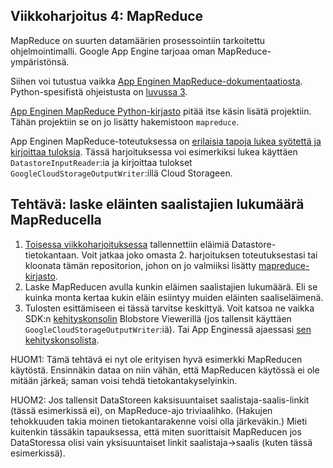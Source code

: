 Viikkoharjoitus 4: MapReduce
----------------------------

MapReduce on suurten datamäärien prosessointiin tarkoitettu ohjelmointimalli.
Google App Engine tarjoaa oman MapReduce-ympäristönsä.

Siihen voi tutustua vaikka [App Enginen MapReduce-dokumentaatiosta](https://github.com/GoogleCloudPlatform/appengine-mapreduce/wiki).
Python-spesifistä ohjeistusta on [luvussa 3](https://github.com/GoogleCloudPlatform/appengine-mapreduce/wiki/3.1-Creating-and-Running-a-Job).

[App Enginen MapReduce Python-kirjasto](https://github.com/GoogleCloudPlatform/appengine-mapreduce) pitää itse käsin lisätä projektiin. Tähän projektiin se on jo lisätty hakemistoon `mapreduce`. 

App Enginen MapReduce-toteutuksessa on [erilaisia tapoja lukea syötettä ja kirjoittaa tuloksia](https://github.com/GoogleCloudPlatform/appengine-mapreduce/wiki/3.4-Readers-and-Writers).
Tässä harjoituksessa voi esimerkiksi lukea käyttäen `DatastoreInputReader`:ia ja kirjoittaa tulokset `GoogleCloudStorageOutputWriter`:illä Cloud Storageen.

## Tehtävä: laske eläinten saalistajien lukumäärä MapReducella
1. [Toisessa viikkoharjoituksessa](https://github.com/Palpo/palpo_viikkoharkka2) tallennettiin eläimiä Datastore-tietokantaan. Voit jatkaa joko omasta 2. harjoituksen toteutuksestasi tai kloonata tämän repositorion, johon on jo valmiiksi lisätty [mapreduce-kirjasto](https://github.com/GoogleCloudPlatform/appengine-mapreduce).
2. Laske MapReducen avulla kunkin eläimen saalistajien lukumäärä. Eli se kuinka monta kertaa kukin eläin esiintyy muiden eläinten saaliseläimenä.
3. Tulosten esittämiseen ei tässä tarvitse keskittyä. Voit katsoa ne vaikka SDK:n [kehityskonsolin]( http://localhost:8000) Blobstore Viewerillä (jos tallensit käyttäen `GoogleCloudStorageOutputWriter`:iä). Tai App Enginessä ajaessasi [sen kehityskonsolista](https://console.developers.google.com/).

HUOM1: Tämä tehtävä ei nyt ole erityisen hyvä esimerkki MapReducen käytöstä. Ensinnäkin dataa on niin vähän, että MapReducen käytössä ei ole mitään järkeä; saman voisi tehdä tietokantakyselyinkin.

HUOM2: Jos tallensit DataStoreen kaksisuuntaiset saalistaja-saalis-linkit (tässä esimerkissä ei), on MapReduce-ajo triviaalihko. (Hakujen tehokkuuden takia moinen tietokantarakenne voisi olla järkeväkin.) Mieti kuitenkin tässäkin tapauksessa, että miten suorittaisit MapReducen jos DataStoressa olisi vain yksisuuntaiset linkit saalistaja->saalis (kuten tässä esimerkissä).

